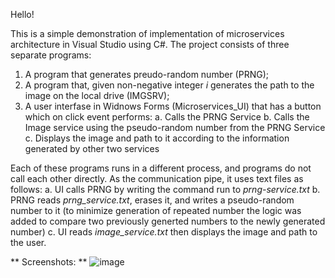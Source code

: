 Hello!

This is a simple demonstration of implementation of microservices architecture in Visual Studio using C#. The project consists of three separate programs:
  1. A program that generates preudo-random number (PRNG);
  2. A program that, given non-negative integer _i_ generates the path to the image on the local drive (IMGSRV);
  3. A user interfase in Widnows Forms (Microservices_UI) that has a button which on click event performs:
      a. Calls the PRNG Service
      b. Calls the Image service using the pseudo-random number from the PRNG Service
      c. Displays the image and path to it according to the information generated by other two services

Each of these programs runs in a different process, and programs do not call each other directly. As the communication pipe, it uses text files as follows:
  a. UI calls PRNG by writing the command run to _prng-service.txt_
  b. PRNG reads _prng_service.txt_, erases it, and writes a pseudo-random number to it (to minimize generation of   repeated number the logic was added to compare two previously generted numbers to the newly generated number)
  c. UI reads _image_service.txt_ then displays the image and path to the user.
  
  
**  Screenshots: **
  ![image](https://user-images.githubusercontent.com/86021760/161996534-9a293baa-a04f-4e4a-b251-2b3ccc1e3964.png)

